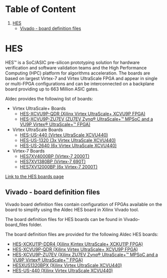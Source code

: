 # Table of Content
1. [HES](#hes_main)
   - [Vivado - board definition files](#hes_board_def_files)

<a name="hes_main"/>

# HES

HES™ is a SoC/ASIC pre-silicon prototyping solution for hardware verification and software validation teams and the High Performance Computing (HPC) platform for algorithms acceleration. The boards are based on largest Virtex-7 and Virtex UltraScale FPGA and appear in single or multi-FPGA configurations and can be interconnected on a backplane board providing up to 663 Million ASIC gates.

Aldec provides the following list of boards:
- Virtex UltraScale+ Boards
    *	[HES-XCVU9P-QDR (Xilinx Virtex UltraScale+ XCVU9P FPGA)](https://www.aldec.com/en/products/emulation/hes_fpga_boards/virtex_ultrascale_plus/hes_xcvu9p_qdr)
    *	[HES-XCVU9P-ZU7EV (ZU7EV Zynq® UltraScale+™ MPSoC and a VU9P Virtex® UltraScale+™ FPGA)](https://www.aldec.com/en/products/emulation/hes_fpga_boards/virtex_ultrascale_plus/hes_xcvu9p_zu7ev)
- Virtex UltraScale Boards
    *	[HES-US-440 (Virtex UltraScale XCVU440)](https://www.aldec.com/en/products/emulation/hes_fpga_boards/virtex_ultrascale/hes_us_440)
    *	[HES-US-1320 (3x Virtex UltraScale XCVU440)](https://www.aldec.com/en/products/emulation/hes_fpga_boards/virtex_ultrascale/hes_us_1320)
    *	[HES-US-2640 (6x Virtex UltraScale XCVU440)](https://www.aldec.com/en/products/emulation/hes_fpga_boards/virtex_ultrascale/hes_us_2640)
- Virtex-7 Boards
    *	[HES7XV4000BP (Virtex-7 2000T)](https://www.aldec.com/en/products/emulation/hes_fpga_boards/virtex_7/hes7xv4000bp_hes7xv1380bp)
    *	[HES7XV1380BP (Virtex-7 690T)](https://www.aldec.com/en/products/emulation/hes_fpga_boards/virtex_7/hes7xv4000bp_hes7xv1380bp)
    *	[HES7XV12000BP (6x Virtex-7 2000T)](https://www.aldec.com/en/products/emulation/hes_fpga_boards/virtex_7/hes7xv12000bp)

[Link to the HES boards page](https://www.aldec.com/en/products/emulation/hes_fpga_boards)

<a name="hes_board_def_files"/>

## Vivado - board definition files

Vivado board definition files contain configuration of FPGAs available on the board to simplify using the Aldec HES board in Xilinx Vivado tool.

The board definition files for HES boards can be found in Vivado-board_files folder.

The board definition files are provided for the following Aldec HES boards:
-   [HES-XCKU11P-DDR4 (Xilinx Kintex UltraScale+ XCKU11P FPGA)](https://www.aldec.com/en/products/emulation/hes_fpga_boards/kintex_ultrascale_plus/hes_xcku11p_ddr4)
-	[HES-XCVU9P-QDR (Xilinx Virtex UltraScale+ XCVU9P FPGA)](https://www.aldec.com/en/products/emulation/hes_fpga_boards/virtex_ultrascale_plus/hes_xcvu9p_qdr)
-	[HES-XCVU9P-ZU7EV (Xilinx ZU7EV Zynq® UltraScale+™ MPSoC and a VU9P Virtex® UltraScale+™ FPGA)](https://www.aldec.com/en/products/emulation/hes_fpga_boards/virtex_ultrascale_plus/hes_xcvu9p_zu7ev)
-   [HESXUS1320BPX (Xilinx Virtex UltraScale XCVU440)](https://www.aldec.com/en/products/emulation/hes_fpga_boards/virtex_ultrascale/hes_us_1320)
-	[HES-US-440 (Xilinx Virtex UltraScale XCVU440)](https://www.aldec.com/en/products/emulation/hes_fpga_boards/virtex_ultrascale/hes_us_440)
